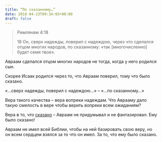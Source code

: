 ```yaml
---
title: “По сказанному…”
date: 2018-04-23T09:34:03+00:00
draft: false
---
```


> Римлянам 4:18
> 
> 18 Он, сверх надежды, поверил с надеждою, через что сделался отцом многих народов, по сказанному: «так [многочисленно] будет семя твое».

Авраам сделался отцом многих народов не тогда, когда у него родился сын.

Скорее Исаак родился через то, что Авраам поверил, тому что было сказано.

«&#8230;сверх надежды, поверил с надеждою&#8230;» &#8211; «&#8230;по сказанному&#8230;»

Вера такого качества &#8211; вера вопреки надеждам. Что Аврааму дало такую смелость в вере чтобы верить вопреки всем ожиданиям?

Вера в то, что <u>сказано</u> &#8211; Авраам не придумывал и не фантазировал. Ему было сказано!

Авраам не имел всей Библии, чтобы на ней базировать свою веру, но он всем сердцем взялся за то что он имел. За то, что ему было сказано.